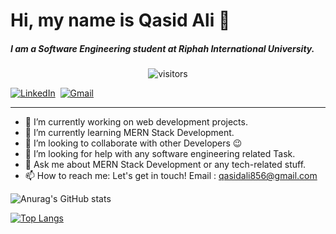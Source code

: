 <h1>Hi, my name is Qasid Ali 👋</h1>

<h5>I am a Software Engineering student at Riphah International University.</h5>
<p align="center">
    <img align="center" alt="visitors" src="https://gpvc.arturio.dev/talha4real" />
</p>

<a href="https://www.linkedin.com/in/qasidali/"><img src="https://img.shields.io/badge/linkedin-%230077B5.svg?&style=for-the-badge&logo=linkedin&logoColor=white" alt="LinkedIn" /></a>&nbsp;
<a href="mailto:qasidali856@gmail.com?subject=Hola%20Talha"><img src="https://img.shields.io/badge/gmail-%23D14836.svg?&style=for-the-badge&logo=gmail&logoColor=white" alt="Gmail"/></a>&nbsp;
<hr/>




- 🔭 I’m currently working on web development projects.
- 🌱 I’m currently learning MERN Stack Development. 
- 👯 I’m looking to collaborate with other Developers 😉
- 🤔 I’m looking for help with any software engineering related Task.
- 💬 Ask me about MERN Stack Development or any tech-related stuff.
- 📫 How to reach me:  Let's get in touch! Email : qasidali856@gmail.com



![Anurag's GitHub stats](https://github-readme-stats.vercel.app/api?username=Qasid-Ali&show_icons=true&theme=radical)

[![Top Langs](https://github-readme-stats.vercel.app/api/top-langs/?username=Qasid-Ali&show_icons=true&theme=radical)](https://github.com/Qasid-Ali/github-readme-stats)
